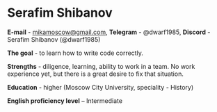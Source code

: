 # Serafim Shibanov

**E-mail** - mikamoscow@gmail.com, **Telegram** - @dwarf1985, **Discord** - Serafim Shibanov (@dwarf1985) 

**The goal** - to learn how to write code correctly. 

**Strengths** - diligence, learning, ability to work in a team. No work experience yet, but there is a great desire to fix that situation. 

**Education** - higher (Moscow City University, speciality - History) 

**English proficiency level** – Intermediate
